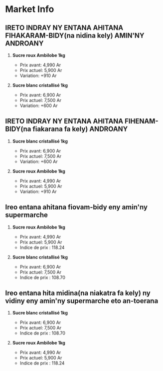 # Market Info

## IRETO INDRAY NY ENTANA AHITANA FIHAKARAM-BIDY(na nidina kely) AMIN'NY ANDROANY

1. **Sucre roux Ambilobe 1kg**
   - Prix avant: 4,990 Ar
   - Prix actuel: 5,900 Ar
   - Variation: +910 Ar

2. **Sucre blanc cristallisé 1kg**
   - Prix avant: 6,900 Ar
   - Prix actuel: 7,500 Ar
   - Variation: +600 Ar

## IRETO INDRAY NY ENTANA AHITANA FIHENAM-BIDY(na fiakarana fa kely) ANDROANY

1. **Sucre blanc cristallisé 1kg**
   - Prix avant: 6,900 Ar
   - Prix actuel: 7,500 Ar
   - Variation: +600 Ar

2. **Sucre roux Ambilobe 1kg**
   - Prix avant: 4,990 Ar
   - Prix actuel: 5,900 Ar
   - Variation: +910 Ar

## Ireo entana ahitana fiovam-bidy eny amin'ny supermarche

1. **Sucre roux Ambilobe 1kg**
   - Prix avant: 4,990 Ar
   - Prix actuel: 5,900 Ar
   - Indice de prix : 118.24

2. **Sucre blanc cristallisé 1kg**
   - Prix avant: 6,900 Ar
   - Prix actuel: 7,500 Ar
   - Indice de prix : 108.70

## Ireo entana hita midina(na niakatra fa kely) ny vidiny eny amin'ny supermarche eto an-toerana

1. **Sucre blanc cristallisé 1kg**
   - Prix avant: 6,900 Ar
   - Prix actuel: 7,500 Ar
   - Indice de prix : 108.70

2. **Sucre roux Ambilobe 1kg**
   - Prix avant: 4,990 Ar
   - Prix actuel: 5,900 Ar
   - Indice de prix : 118.24

